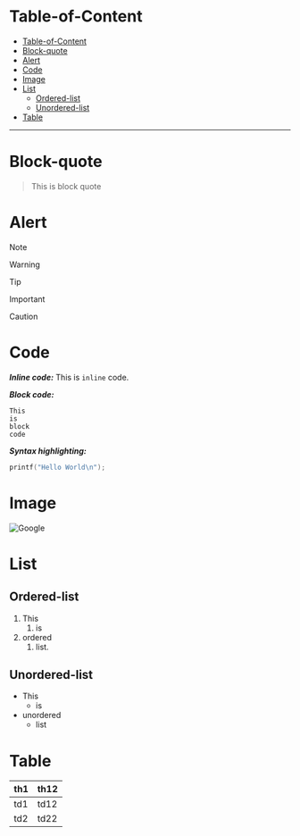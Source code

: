 # Table-of-Content
- [Table-of-Content](#Table-of-Content)
- [Block-quote](#Block-quote)
- [Alert](#Alert)
- [Code](#Code)
- [Image](#Image)
- [List](#List)
    - [Ordered-list](#Ordered-list)
    - [Unordered-list](#Unordered-list)
- [Table](#Table)

---

# Block-quote
> This is 
> block quote


# Alert
>[!NOTE]

>[!WARNING]

>[!TIP]

>[!IMPORTANT]

>[!CAUTION]

# Code
***Inline code:***
This is `inline` code.

***Block code:***
```
This
is 
block
code
```

***Syntax highlighting:***
```c
printf("Hello World\n");
```

# Image
![Google](https://encrypted-tbn0.gstatic.com/images?q=tbn:ANd9GcQdrkFbgbqBJZmwD_VyzYlYOydUG2MHHoxYGvqUz_U3VUP_gAza "This is goolge image")

# List
## Ordered-list
1. This
    1. is
1. ordered
    1. list.

## Unordered-list
- This
    - is 
- unordered
    - list

# Table
| th1 | th12 |
|------| ------|
| td1 | td12|
| td2 | td22|








    
